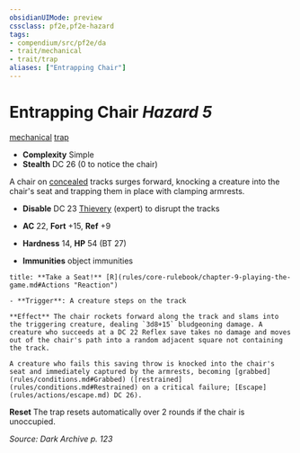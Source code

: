 ```yaml
---
obsidianUIMode: preview
cssclass: pf2e,pf2e-hazard
tags:
- compendium/src/pf2e/da
- trait/mechanical
- trait/trap
aliases: ["Entrapping Chair"]
---
```

# Entrapping Chair *Hazard 5*  
[mechanical](mechanical.md "Mechanical Hazard Trait")  [trap](trap.md "Trap Hazard Trait")  

- **Complexity** Simple
- **Stealth** DC 26 (0 to notice the chair)  

A chair on [concealed](conditions.md#Concealed) tracks surges forward, knocking a creature into the chair's seat and trapping them in place with clamping armrests.

- **Disable** DC 23 [Thievery](skills.md#Thievery) (expert) to disrupt the tracks  

- **AC** 22, **Fort** +15, **Ref** +9
- **Hardness** 14, **HP** 54 (BT 27)
- **Immunities** object immunities

```ad-embed-ability
title: **Take a Seat!** [R](rules/core-rulebook/chapter-9-playing-the-game.md#Actions "Reaction")

- **Trigger**: A creature steps on the track

**Effect** The chair rockets forward along the track and slams into the triggering creature, dealing `3d8+15` bludgeoning damage. A creature who succeeds at a DC 22 Reflex save takes no damage and moves out of the chair's path into a random adjacent square not containing the track.

A creature who fails this saving throw is knocked into the chair's seat and immediately captured by the armrests, becoming [grabbed](rules/conditions.md#Grabbed) ([restrained](rules/conditions.md#Restrained) on a critical failure; [Escape](rules/actions/escape.md) DC 26).
```

**Reset** The trap resets automatically over 2 rounds if the chair is unoccupied.  

*Source: Dark Archive p. 123*